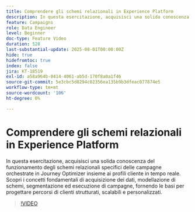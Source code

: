 ```yaml
---
title: Comprendere gli schemi relazionali in Experience Platform
description: In questa esercitazione, acquisisci una solida conoscenza del funzionamento degli schemi relazionali specifici delle campagne orchestrate in Journey Optimizer insieme ai profili cliente in tempo reale. Scopri i concetti fondamentali di acquisizione dei dati, modellazione di schemi, segmentazione ed esecuzione di campagne, fornendo le basi per progettare percorsi di clienti strutturati, scalabili e personalizzati.
feature: Campaigns
role: Data Engineer
level: Beginner
doc-type: Feature Video
duration: 528
last-substantial-update: 2025-08-01T00:00:00Z
hide: true
hidefromtoc: true
index: false
jira: KT-18519
exl-id: a58a964b-0414-4061-ab5d-170f8a0a1f46
source-git-commit: 5e3cbc5d8294c02356ea135b9b3dfeac077874e5
workflow-type: tm+mt
source-wordcount: '106'
ht-degree: 0%

---
```


# Comprendere gli schemi relazionali in Experience Platform

In questa esercitazione, acquisisci una solida conoscenza del funzionamento degli schemi relazionali specifici delle campagne orchestrate in Journey Optimizer insieme ai profili cliente in tempo reale. Scopri i concetti fondamentali di acquisizione dei dati, modellazione di schemi, segmentazione ed esecuzione di campagne, fornendo le basi per progettare percorsi di clienti strutturati, scalabili e personalizzati.

>[!VIDEO](https://video.tv.adobe.com/v/3470214/?learn=on&enablevpops)
